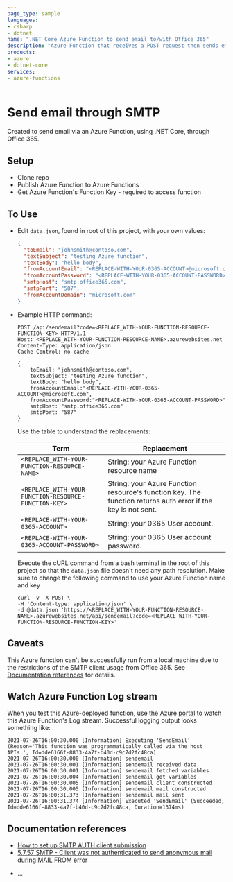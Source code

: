 ```yaml
---
page_type: sample
languages:
- csharp
- dotnet
name: ".NET Core Azure Function to send email to/with Office 365"
description: "Azure Function that receives a POST request then sends email."
products:
- azure
- dotnet-core
services:
- azure-functions
---
```


# Send email through SMTP

Created to send email via an Azure Function, using .NET Core, through Office 365. 

## Setup

* Clone repo
* Publish Azure Function to Azure Functions
* Get Azure Function's Function Key - required to access function

## To Use

* Edit `data.json`, found in root of this project, with your own values:

	```json
	{
	  "toEmail": "johnsmith@contoso.com",
	  "textSubject": "testing Azure function",
	  "textBody": "hello body",
	  "fromAccountEmail": "<REPLACE-WITH-YOUR-0365-ACCOUNT>@microsoft.com",
	  "fromAccountPassword": "<REPLACE-WITH-YOUR-0365-ACCOUNT-PASSWORD>",
	  "smtpHost": "smtp.office365.com",
	  "smtpPort": "587",
	  "fromAccountDomain": "microsoft.com"
	}
	```

* Example HTTP command: 

    ```http
    POST /api/sendemail?code=<REPLACE_WITH-YOUR-FUNCTION-RESOURCE-FUNCTION-KEY> HTTP/1.1
	Host: <REPLACE_WITH-YOUR-FUNCTION-RESOURCE-NAME>.azurewebsites.net
	Content-Type: application/json
	Cache-Control: no-cache

	{
		toEmail: "johnsmith@contoso.com",
		textSubject: "testing Azure function",
		textBody: "hello body",
		fromAccountEmail:"<REPLACE-WITH-YOUR-0365-ACCOUNT>@microsoft.com",
		fromAccountPassword:"<REPLACE-WITH-YOUR-0365-ACCOUNT-PASSWORD>"
		smtpHost: "smtp.office365.com"
		smtpPort: "587"
	}
    ```

	Use the table to understand the replacements:

	|Term|Replacement|
	|--|--|
	|`<REPLACE_WITH-YOUR-FUNCTION-RESOURCE-NAME>`|String: your Azure Function resource name|
	|`<REPLACE_WITH-YOUR-FUNCTION-RESOURCE-FUNCTION-KEY>`|String: your Azure Function resource's function key. The function returns auth error if the key is not sent.|
	|`<REPLACE-WITH-YOUR-0365-ACCOUNT>`|String: your 0365 User account.|
	|`<REPLACE-WITH-YOUR-0365-ACCOUNT-PASSWORD>`|String: your 0365 User account password.|

	Execute the cURL command from a bash terminal in the root of this project so that the `data.json` file doesn't need any path resolution. Make sure to change the following command to use your Azure Function name and key

	```CURL
	curl -v -X POST \
	-H 'Content-type: application/json' \
	-d @data.json 'https://<REPLACE_WITH-YOUR-FUNCTION-RESOURCE-NAME>.azurewebsites.net/api/sendemail?code=<REPLACE_WITH-YOUR-FUNCTION-RESOURCE-FUNCTION-KEY>'
	```

## Caveats

This Azure function can't be successfully run from a local machine due to the restrictions of the SMTP client usage from Office 365. See [Documentation references](#documentation-references) for details. 

## Watch Azure Function Log stream

When you test this Azure-deployed function, use the [Azure portal](https://portal.azure.com) to watch this Azure Function's Log stream. Successful logging output looks something like:

```console
2021-07-26T16:00:30.000 [Information] Executing 'SendEmail' (Reason='This function was programmatically called via the host APIs.', Id=dde6166f-8833-4a7f-b40d-c9c7d2fc48ca)
2021-07-26T16:00:30.000 [Information] sendemail
2021-07-26T16:00:30.001 [Information] sendemail received data
2021-07-26T16:00:30.001 [Information] sendemail fetched variables
2021-07-26T16:00:30.004 [Information] sendemail got variables
2021-07-26T16:00:30.005 [Information] sendemail client constructed
2021-07-26T16:00:30.005 [Information] sendemail mail constructed
2021-07-26T16:00:31.373 [Information] sendemail mail sent
2021-07-26T16:00:31.374 [Information] Executed 'SendEmail' (Succeeded, Id=dde6166f-8833-4a7f-b40d-c9c7d2fc48ca, Duration=1374ms)
```

## Documentation references
	
* [How to set up SMTP AUTH client submission](https://docs.microsoft.com/en-us/Exchange/mail-flow-best-practices/how-to-set-up-a-multifunction-device-or-application-to-send-email-using-microsoft-365-or-office-365?redirectSourcePath=%252fen-us%252farticle%252fHow-to-set-up-a-multifunction-device-or-application-to-send-email-using-Office-365-69f58e99-c550-4274-ad18-c805d654b4c4)
* [5.7.57 SMTP - Client was not authenticated to send anonymous mail during MAIL FROM error](https://stackoverflow.com/questions/30342884/5-7-57-smtp-client-was-not-authenticated-to-send-anonymous-mail-during-mail-fr)
	
- ...
